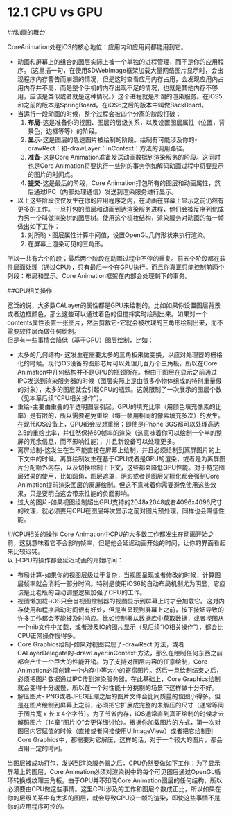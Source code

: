 <h1>12.1 CPU vs GPU</h1>

##动画的舞台

CoreAnimation处在iOS的核心地位：应用内和应用间都能用到它。  

- 动画和屏幕上的组合的图层实际上被一个单独的进程管理，而不是你的应用程序。（这里插一句，在使用SDWebImage框架加载大量网络图片显示时，会出现程序内存警告而崩溃的情况，但是这时查看应用内存占用，会发现应用内占用内存并不高，而是整个手机的内存出现不足的情况，也就是其他内存不够用，应该是类似或者就是这种情况。）这个进程就是所谓的渲染服务。在iOS5和之前的版本是SpringBoard。在iOS6之后的版本中叫做BackBoard。
- 当运行一段动画的时候，整个过程会被四个分离的阶段打破：
  1. **布局**-这是准备你的视图、图层的层级关系，以及设置图层属性（位置，背景色，边框等等）的阶段。
  2. **显示**-这是图层的急速图片被绘制的阶段。绘制有可能涉及你的-drawRect：和-drawLayer：inContext：方法的调用路径。
  3. **准备**-这是Core Animation准备发送动画数据到渲染服务的阶段。这同时也是Core Animation将要执行一些别的事务例如解码动画过程中将要显示的图片的时间点。
  4. **提交**-这是最后的阶段，Core Animation打包所有的图层和动画属性，然后通过IPC（内部处理通信）发送到渲染服务进行显示。
- 以上这些阶段仅仅发生在你的应用程序之内，在动画在屏幕上显示之前仍然有更多的工作。一旦打包的图层和动画到达渲染服务进程，他们会被反序列化成为另一个叫做渲染树的图层树。使用这个梳妆结构，渲染服务对动画的每一帧做出如下工作：
  1. 对所哟丶图层属性计算中间值，设置OpenGL几何形状来执行渲染。
  2. 在屏幕上渲染可见的三角形。

所以一共有六个阶段；最后两个阶段在动画过程中不停的重复。前五个阶段都在软件层面处理（通过CPU），只有最后一个在GPU执行。而且你真正只能控制前两个列段：布局和显示。Core Animation框架在内部会处理剩下的事务。

##GPU相关操作

宽泛的说，大多数CALayer的属性都是GPU来绘制的。比如如果你设置图层背景或者边框颜色，那么这些可以通过着色的但搅拌实时绘制出来。如果对一个contents属性设置一张图片，然后剪裁它-它就会被纹理的三角形绘制出来，而不需要软件层面做任何绘制。  
但是有一些事情会降低（基于GPU）图层绘制，比如：
  - 太多的几何结构- 这发生在需要太多的三角板来做变换，以应对处理器的栅格化的时候。现代iOS设备的图形芯片可以处理几百万个三角板，所以在Core Animation中几何结构并不是GPU的瓶颈所在。但由于图层在显示之前通过IPC发送到渲染服务器的时候（图层实际上是由很多小物体组成的特别重量级的对象），太多的图层就会引起CPU的瓶颈。这就限制了一次展示的图层个数（见本章后续“CPU相关操作”）。
  - 重绘-主要由重叠的半透明图层引起。GPU的填充比率（用颜色填充像素的比率）是有限的，所以需要避免重绘（每一帧用相同的像素填充多次）的发生。在现代iOS设备上，GPU都会应对重绘；即使是iPhone 3GS都可以处理高达2.5的重绘比率，并任然保持60帧率的渲染（这意味着你可以绘制一个半的整屏的冗余信息，而不影响性能），并且新设备可以处理更多。
  - 离屏绘制-这发生在当不能直接在屏幕上绘制，并且必须绘制到离屏图片的上下文中的时候。离屏绘制发生在基于CPU或者是GPU的渲染，或者是为离屏图片分配额外内存，以及切换绘制上下文，这些都会降低GPU性能。对于特定图层效果的使用，比如圆角，图层遮罩，阴影或者是图层光栅化都会强制Core Animation提前渲染图层的离屏绘制。但这不意味着你需要避免使用这些效果，只是要明白这会带来性能的负面影响。
  - 过大的图片-如果视图绘制超出GPU支持的2048x2048或者4096x4096尺寸的纹理，就必须要用CPU在图层每次显示之前对图片预处理，同样也会降低性能。

##CPU相关的操作
Core Animation中CPU的大多数工作都发生在动画开始之前，这就意味着它不会影响帧率，但是他会延迟动画开始的时间，让你的界面看起来比较迟钝。  
以下CPU的操作都会延迟动画的开始时间：
  - 布局计算-如果你的视图层级过于复杂，当视图呈现或者修改的时候，计算图层帧率就会消耗一部分时间。特别是使用iOS6的自动布局机制尤为明显，它应该是比老版的自动调整逻辑加强了CPU的工作。
  - 视图懒加载-iOS只会当视图控制器的视图显示到屏幕上时才会加载它。这对内存使用和程序启动时间很有好处，但是当呈现到屏幕上之前，按下按钮导致的许多工作都会不能被及时响应。比如控制器从数据库中获取数据，或者视图从一个nib文件中加载，或者涉及IO的图片显示（见后续“IO相关操作”），都会比CPU正常操作慢得多。
  - Core Graphics绘制-如果对视图实现了-drawRect:方法，或者CALayerDelegate的-drawLayer:inContext:方法，那么在绘制任何东西之前都会产生一个巨大的性能开销。为了支持对图层内容的任意绘制，Core Animation必须创建一个内存中等大小的寄宿图片。然后一旦绘制结束之后，必须把图片数据通过IPC传到渲染服务器。在此基础上，Core Graphics绘制就会变得十分缓慢，所以在一个对性能十分挑剔的场景下这样做十分不好。
  - 解压图片- PNG或者JPEG压缩之后的图片文件会比同质量的位图小得多。但是在图片绘制到屏幕上之前，必须把它扩展成完整的未解压的尺寸（通常等同于图片宽 x 长 x 4个字节）。为了节省内存，iOS通常直到真正绘制的时候才去解码图片（14章“图片IO”会更详细讨论）。根据你加载图片的方式，第一次对图层内容赋值的时候（直接或者间接使用UIImageView）或者把它绘制到Core Graphics中，都需要对它解压，这样的话，对于一个较大的图片，都会占用一定的时间。

当图层被成功打包，发送到渲染服务器之后，CPU仍然要做如下工作：为了显示屏幕上的图层，Core Animation必须对渲染树中的每个可见图层通过OpenGL循环转换成纹理三角板。由于GPU并不知晓Core Animation图层的任何结构，所以必须要由CPU做这些事情。这里CPU涉及的工作和图层个数成正比，所以如果在你的层级关系中有太多的图层，就会导致CPU没一帧的渲染，即使这些事情不是你的应用程序可控的。
